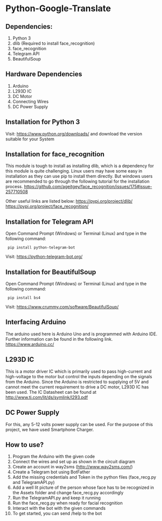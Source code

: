 # Python-Google-Translate

## Dependencies:
  1. Python 3
  2. dlib (Required to install face_recognition)
  3. face_recognition
  4. Telegram API
  5. BeautifulSoup

## Hardware Dependencies
  1. Arduino
  2. L293D IC
  3. DC Motor
  4. Connecting Wires
  5. DC Power Supply
 
## Installation for Python 3
Visit: https://www.python.org/downloads/ and download the version suitable for your System
  
## Installation for face_recognition
This module is tough to install as installing dlib, which is a dependency for this module is quite challenging.
Linux users may have some easy in installation as they can use pip to install them directly. 
But windows users are recommended to go through the following tutorial for the installation process.
https://github.com/ageitgey/face_recognition/issues/175#issue-257710508

Other useful links are listed below:
https://pypi.org/project/dlib/
https://pypi.org/project/face_recognition/
  
## Installation for Telegram API
Open Command Prompt (Windows) or Terminal (Linux) and type in the following command:
     
     pip install python-telegram-bot
  
Visit: https://python-telegram-bot.org/
  
## Installation for BeautifulSoup
Open Command Prompt (Windows) or Terminal (Linux) and type in the following command:
     
     pip install bs4
  
Visit: https://www.crummy.com/software/BeautifulSoup/

## Interfacing Arduino
The arduino used here is Arduino Uno and is programmed with Arduino IDE.
Further information can be found in the following link.
https://www.arduino.cc/
 
## L293D IC
This is a motor driver IC which is primarily used to pass high-current and high-voltage to the motor but control the inputs depending on the signals from the Arduino.
Since the Arduino is restricted to supplying of 5V and cannot meet the current requirement to drive a DC motor, L293D IC has been used.
The IC Datasheet can be found at http://www.ti.com/lit/ds/symlink/l293.pdf

## DC Power Supply
For this, any 5-12 volts power supply can be used. For the purpose of this project, we have used Smartphone Charger.

## How to use?
  1. Program the Arduino with the given code
  2. Connect the wires and set up as shown in the circuit diagram
  3. Create an account in way2sms (http://www.way2sms.com/)
  4. Create a Telegram bot using BotFather
  5. Add the missing credentials and Token in the python files (face_recg.py and TelegramAPI.py)
  6. Add a well lit picture of the person whose face has to be recognized in the Assets folder and change face_recg.py accordingly
  6. Run the TelegramAPI.py and keep it running
  7. Run the face_recg.py when ready for facial recognition
  8. Interact with the bot with the given commands
  9. To get started, you can send /help to the bot
